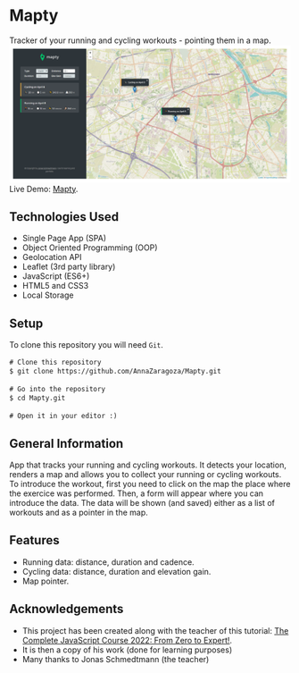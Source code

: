 # Mapty

Tracker of your running and cycling workouts - pointing them in a map. 
![Alt Text](https://github.com/AnnaZaragoza/Mapty/blob/b5991f241cb76829dc9a89f23ec47523ad1eea2b/app.png)
Live Demo: [Mapty](https://annazaragoza.net/mapty/).

## Technologies Used
- Single Page App (SPA)
- Object Oriented Programming (OOP)
- Geolocation API
- Leaflet (3rd party library)
- JavaScript (ES6+)
- HTML5 and CSS3
- Local Storage

## Setup
To clone this repository you will need `Git`.

```
# Clone this repository
$ git clone https://github.com/AnnaZaragoza/Mapty.git

# Go into the repository
$ cd Mapty.git

# Open it in your editor :)
```

## General Information
App that tracks your running and cycling workouts.
It detects your location, renders a map and allows you to collect your running or cycling workouts.
To introduce the workout, first you need to click on the map the place where the exercice was performed. Then, a form will appear where you can introduce the data. 
The data will be shown (and saved) either as a list of workouts and as a pointer in the map.

## Features
- Running data: distance, duration and cadence.
- Cycling data: distance, duration and elevation gain.
- Map pointer.


## Acknowledgements
- This project has been created along with the teacher of this tutorial: [The Complete JavaScript Course 2022: From Zero to Expert!](https://www.example.com](https://www.udemy.com/course/the-complete-javascript-course/learn/lecture/22628657#content)).
- It is then a copy of his work (done for learning purposes)
- Many thanks to Jonas Schmedtmann (the teacher)
